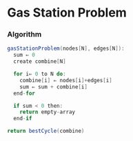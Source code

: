 # Gas Station Problem

### Algorithm

```java
gasStationProblem(nodes[N], edges[N]):
  sum ⇐ 0
  create combine[N]

  for i⇐ 0 to N do:
    combine[i] ⇐ nodes[i]+edges[i]
    sum ⇐ sum + combine[i]
  end-for

  if sum < 0 then:
    return empty-array
  end-if

return bestCycle(combine)
```
